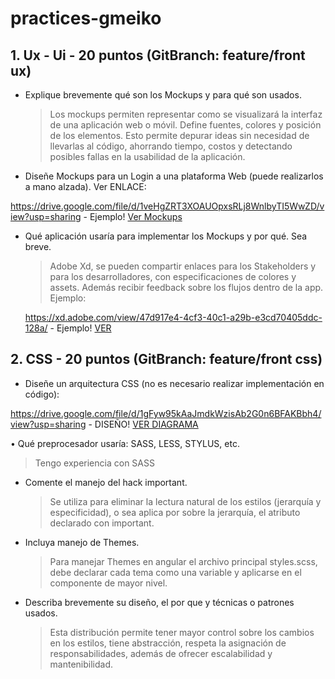# practices-gmeiko

## 1. Ux - Ui - 20 puntos (GitBranch: feature/front ux)

- Explique brevemente qué son los Mockups y para qué son usados.
  > Los mockups permiten representar como se visualizará la interfaz de una aplicación web o móvil. Define fuentes, colores y posición de los elementos. Esto permite depurar ideas sin necesidad de llevarlas al código, ahorrando tiempo, costos y detectando posibles fallas en la usabilidad de la aplicación.
- Diseñe Mockups para un Login a una plataforma Web (puede realizarlos a mano alzada). Ver ENLACE:

https://drive.google.com/file/d/1veHgZRT3XOAUOpxsRLj8WnlbyTI5WwZD/view?usp=sharing - Ejemplo!
[Ver Mockups](https://drive.google.com/file/d/1veHgZRT3XOAUOpxsRLj8WnlbyTI5WwZD/view?usp=sharing)

- Qué aplicación usaría para implementar los Mockups y por qué. Sea breve.

  > Adobe Xd, se pueden compartir enlaces para los Stakeholders y para los desarrolladores, con especificaciones de colores y assets. Además recibir feedback sobre los flujos dentro de la app. Ejemplo:

  https://xd.adobe.com/view/47d917e4-4cf3-40c1-a29b-e3cd70405ddc-128a/ - Ejemplo!
  [VER](https://xd.adobe.com/view/47d917e4-4cf3-40c1-a29b-e3cd70405ddc-128a/)

## 2. CSS - 20 puntos (GitBranch: feature/front css)

- Diseñe un arquitectura CSS (no es necesario realizar implementación en código):

https://drive.google.com/file/d/1gFyw95kAaJmdkWzisAb2G0n6BFAKBbh4/view?usp=sharing - DISEÑO!
[VER DIAGRAMA](https://drive.google.com/file/d/1gFyw95kAaJmdkWzisAb2G0n6BFAKBbh4/view?usp=sharing)

• Qué preprocesador usaría: SASS, LESS, STYLUS, etc.

> Tengo experiencia con SASS

- Comente el manejo del hack important.
  > Se utiliza para eliminar la lectura natural de los estilos (jerarquía y especificidad), o sea aplica por sobre la jerarquía, el atributo declarado con important.
- Incluya manejo de Themes.

  > Para manejar Themes en angular el archivo principal styles.scss, debe declarar cada tema como una variable y aplicarse en el componente de mayor nivel.

- Describa brevemente su diseño, el por que y técnicas o patrones usados.
  > Esta distribución permite tener mayor control sobre los cambios en los estilos, tiene abstracción, respeta la asignación de responsabilidades, además de ofrecer escalabilidad y mantenibilidad.
